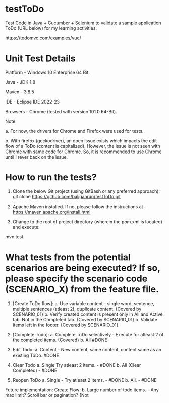 # testToDo
Test Code in Java + Cucumber + Selenium to validate a sample application ToDo (URL below) for my learning activities:

https://todomvc.com/examples/vue/


# Unit Test Details
Platform - Windows 10 Enterprise 64 Bit.

Java - JDK 1.8

Maven - 3.8.5

IDE - Eclipse IDE 2022-23

Browsers - Chrome (tested with version 101.0 64-Bit).

Note: 

a. For now, the drivers for Chrome and Firefox were used for tests. 

b. With firefox (geckodriver), an open issue exists which impacts the edit flow of a ToDo (content is capitalized). However, the issue is not seen with Chrome with same code for Chrome. So, it is recommended to use Chrome until I rever back on the issue.

# How to run the tests?
1. Clone the below Git project (using GitBash or any preferred approach):
git clone https://github.com/baligaarun/testToDo.git

2. Apache Maven installed. If no, please follow the instructions at - https://maven.apache.org/install.html

3. Change to the root of project directory (wherein the pom.xml is located) and execute: 

mvn test

# What tests from the potential scenarios are being executed? If so, please specify the scenario code (SCENARIO_X) from the feature file.

1. [Create ToDo flow]:
a. Use variable content - single word, sentence, multiple sentences (atleast 2), duplicate content. {Covered by SCENARIO_01}
b. Verify created content is present only in All and Active tab. Not in the Completed tab. {Covered by SCENARIO_01}
b. Validate items left in the footer. {Covered by SCENARIO_01}

2. [Complete Todo]:
a. Complete ToDo selectively - Execute for atleast 2 of the completed items. {Covered}
b. All #DONE

4. Edit Todo:
a. Content - New content, same content, content same as an existing ToDo. #DONE

5. Clear Todo
a. Single  Try atleast 2 items. - #DONE
b. All (Clear Completed) - #DONE

6. Reopen ToDo
a. Single - Try atleast 2 items. - #DONE
b. All. - #DONE

Future implementation:
Create Flow:
b. Large number of todo items. - Any max limit? Scroll bar or pagination?  {Not 

